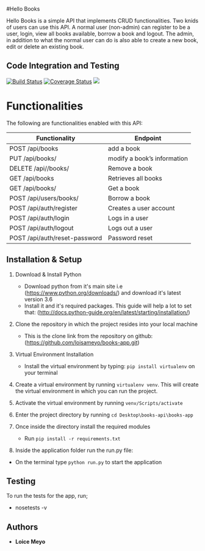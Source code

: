 #Hello Books

Hello Books is a simple API that implements CRUD functionalities. Two knids of users can use this API. A normal user (non-admin) can register to be a user, login, view all books available, borrow a book and logout. The admin, in addition to what the normal user can do is also able to create a new book, edit or delete an existing book. 

## Code Integration and Testing

[![Build Status](https://travis-ci.org/loisameyo/books-app.svg?branch=development)](https://travis-ci.org/loisameyo/books-app)
[![Coverage Status](https://coveralls.io/repos/github/loisameyo/books-app/badge.svg?branch=master)](https://coveralls.io/github/loisameyo/books-app?branch=master)
<a href="https://codeclimate.com/github/loisameyo/books-app/maintainability"><img src="https://api.codeclimate.com/v1/badges/9000718b9ae0e8661a9c/maintainability" /></a>

# Functionalities

The following are functionalities enabled with this API:

Functionality                       |Endpoint
------------------------------------|------------------------------
|POST  /api/books                   | add a book                  |
|PUT /api/books/<bookId>            | modify a book’s information |
|DELETE /api//books/<bookId>        | Remove a book               |
|GET  /api/books                    | Retrieves all books         |
|GET  /api/books/<bookId>           | Get a book                  |
|POST  /api/users/books/<bookId>    | Borrow a book               |
|POST /api/auth/register            | Creates a user account      |
|POST /api/auth/login               | Logs in a user              |
|POST /api/auth/logout              | Logs out a user             |
|POST /api/auth/reset-password      | Password reset              |

## Installation & Setup

1. Download & Install Python
 	* Download python from it's main site i.e (https://www.python.org/downloads/) and download it's latest version 3.6
    * Install it and it's required packages. This guide will help a lot to set that: (http://docs.python-guide.org/en/latest/starting/installation/)

2. Clone the repository in which the project resides into your local machine
 	* This is the clone link from the repository on github: (https://github.com/loisameyo/books-app.git)

3. Virtual Environment Installation
 	* Install the virtual environment by typing: `pip install virtualenv` on your terminal
4. Create a virtual environment by running `virtualenv venv`. This will create the virtual environment in which you can run the project.
5. Activate the virtual environment by running `venv/Scripts/activate`
6. Enter the project directory by running `cd Desktop\books-api\books-app`
7. Once inside the directory install the required modules
 	* Run `pip install -r requirements.txt`
8. Inside the application folder run the run.py file:
 * On the terminal type `python run.py` to start the application

## Testing
To run the tests for the app, run;

* nosetests -v


## Authors

* **Loice Meyo**

